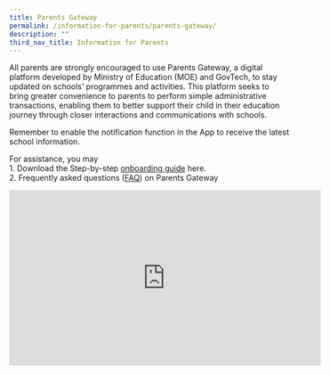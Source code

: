 ```yaml
---
title: Parents Gateway
permalink: /information-for-parents/parents-gateway/
description: ""
third_nav_title: Information for Parents
---
```

<p>All parents are strongly encouraged to use Parents Gateway, a digital platform developed by Ministry of Education (MOE) and GovTech, to stay updated on schools’ programmes and activities. This platform seeks to bring greater convenience to parents to perform simple administrative transactions, enabling them to better support their child in their education journey through closer interactions and communications with schools. 

Remember to enable the notification function in the App to receive the latest school information.</p>

<p>For assistance, you may<br>1. Download the Step-by-step&nbsp;<a href="/files/User%20Guide%20for%20Parents%20Gateway.pdf" target="_blank" rel="noopener">onboarding guide</a>&nbsp;here.<br>2. Frequently asked questions (<a href="/files/PG%20FAQs%20for%20Parents.pdf" target="_blank" rel="noopener">FAQ</a>) on Parents Gateway</p>
<iframe width="560" height="315" src="https://www.youtube.com/embed/tW9jwyuovOo" title="Parents Gateway Onboarding video for Parents" frameborder="0" allow="accelerometer; autoplay; clipboard-write; encrypted-media; gyroscope; picture-in-picture" allowfullscreen=""></iframe>